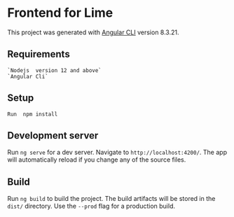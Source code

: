# Frontend for Lime

This project was generated with [Angular CLI](https://github.com/angular/angular-cli) version 8.3.21.

## Requirements 
    `Nodejs  version 12 and above`
    `Angular Cli`
## Setup
    Run  npm install

## Development server

Run `ng serve` for a dev server. Navigate to `http://localhost:4200/`. The app will automatically reload if you change any of the source files.

## Build

Run `ng build` to build the project. The build artifacts will be stored in the `dist/` directory. Use the `--prod` flag for a production build.
